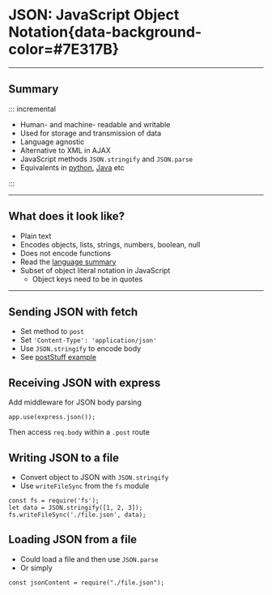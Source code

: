 # JSON: JavaScript Object Notation{data-background-color=#7E317B}


---

## Summary

::: incremental

- Human- and machine- readable and writable
- Used for storage and transmission of data
- Language agnostic
- Alternative to XML in AJAX
- JavaScript methods `JSON.stringify` and `JSON.parse`
- Equivalents in [python](https://docs.python.org/3/library/json.html), [Java](https://github.com/FasterXML/jackson) etc

:::

---

## What does it look like?

- Plain text
- Encodes objects, lists, strings, numbers, boolean, null
- Does not encode functions
- Read the [language summary](https://www.json.org/json-en.html)
- Subset of object literal notation in JavaScript
  - Object keys need to be in quotes

---

## Sending JSON with fetch

- Set method to `post`
- Set `'Content-Type': 'application/json'`
- Use `JSON.stringify` to encode body
- See [postStuff example](./postStuff.js) 

## Receiving JSON with express

Add middleware for JSON body parsing

```
app.use(express.json());
```

Then access `req.body` within a `.post` route

## Writing JSON to a file

- Convert object to JSON with `JSON.stringify`
- Use `writeFileSync` from the `fs` module

```
const fs = require('fs');
let data = JSON.stringify([1, 2, 3]);
fs.writeFileSync('./file.json', data);
```

## Loading JSON from a file

- Could load a file and then use `JSON.parse`
- Or simply

```const jsonContent = require("./file.json");```

